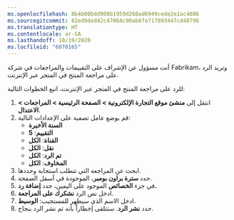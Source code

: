 ```yaml
---
ms.openlocfilehash: 8b4b00bdd900b1959d268ad6949cede2e1ac4806
ms.sourcegitcommit: 82ed9ded42c47064c90ab6fe717893447cd48796
ms.translationtype: HT
ms.contentlocale: ar-SA
ms.lasthandoff: 10/19/2020
ms.locfileid: "6070165"
---
```

أنت مسؤول عن الإشراف على التقييمات والمراجعات في شركة Fabrikam، وتريد الرد على مراجعة المنتج في المتجر عبر الإنترنت. 

للرد على مراجعة المنتج في المتجر عبر الإنترنت، اتبع الخطوات التالية:

1.  انتقل إلى **منشئ موقع التجارة الإلكترونية > الصفحة الرئيسية > المراجعات > الاعتدال**.
2.  قم بوضع عامل تصفية على الإعدادات التالية: 
    - **السنة الأخيرة**
    - **التقييم‬**: **5** 
    - **القناة**: **الكل** 
    - **نقل**: **الكل** 
    - **تم الرد**: **الكل** 
    - **المخاوف**: **الكل**
3.  ابحث عن المراجعة التي تتطلب استجابة وحددها. 
4.  حدد **سترة براون بومبر**، الموجودة في أسفل الصفحة.
5.  في جزء **الخصائص** الموجود على اليمين، حدد **إضافة رد.**
6.  ادخل نص الرد **نشكرك على المراجعة**.
7.  ادخل الاسم الذي سيظهر للمستجيب: **الوسيط**.
7.  حدد **نشر الرد**. ستتلقى إخطاراً بأنه تم نشر الرد بنجاح.

